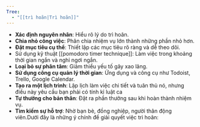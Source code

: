 ```yaml
---
Tree:
  - "[[trì hoãn|Trì hoãn]]"
---
```

- **Xác định nguyên nhân**: Hiểu rõ lý do trì hoãn.
- **Chia nhỏ công việc**: Phân chia nhiệm vụ lớn thành những phần nhỏ hơn.
- **Đặt mục tiêu cụ thể**: Thiết lập các mục tiêu rõ ràng và dễ theo dõi.
- Sử dụng kỹ thuật [[pomodoro timer technique]]: Làm việc trong khoảng thời gian ngắn và nghỉ ngơi ngắn.
- **Loại bỏ sự phân tâm**: Giảm thiểu yếu tố gây xao lãng.
- **Sử dụng công cụ quản lý thời gian**: Ứng dụng và công cụ như Todoist, Trello, Google Calendar.
- **Tạo ra một lịch trình**: Lập lịch làm việc chi tiết và tuân thủ nó, nhưng điều này yêu cầu bạn phải có tính kỉ luật ca
- **Tự thưởng cho bản thân**: Đặt ra phần thưởng sau khi hoàn thành nhiệm vụ.
- **Tìm kiếm sự hỗ trợ**: Nhờ bạn bè, đồng nghiệp, người thân động viên.Dưới đây là những ý chính để giải quyết việc trì hoãn:
